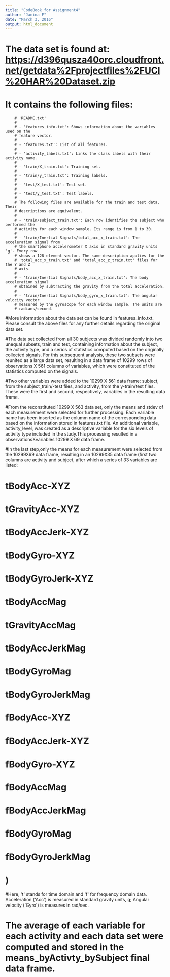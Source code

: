 ```yaml
---
title: "CodeBook for Assignment4"
author: "Janina F"
date: "March 3, 2016"
output: html_document
---
```


# The data set is found at: https://d396qusza40orc.cloudfront.net/getdata%2Fprojectfiles%2FUCI%20HAR%20Dataset.zip
# It contains the following files: 

        # 'README.txt'
        # 
        # - 'features_info.txt': Shows information about the variables used on the
        # feature vector.
        # 
        # - 'features.txt': List of all features.
        # 
        # - 'activity_labels.txt': Links the class labels with their activity name.
        # 
        # - 'train/X_train.txt': Training set.
        # 
        # - 'train/y_train.txt': Training labels.
        # 
        # - 'test/X_test.txt': Test set.
        # 
        # - 'test/y_test.txt': Test labels.
        # 
        # The following files are available for the train and test data. Their
        # descriptions are equivalent.
        # 
        # - 'train/subject_train.txt': Each row identifies the subject who performed the
        # activity for each window sample. Its range is from 1 to 30.
        # 
        # - 'train/Inertial Signals/total_acc_x_train.txt': The acceleration signal from
        # the smartphone accelerometer X axis in standard gravity units 'g'. Every row
        # shows a 128 element vector. The same description applies for the
        # 'total_acc_x_train.txt' and 'total_acc_z_train.txt' files for the Y and Z
        # axis.
        # 
        # - 'train/Inertial Signals/body_acc_x_train.txt': The body acceleration signal
        # obtained by subtracting the gravity from the total acceleration.
        # 
        # - 'train/Inertial Signals/body_gyro_x_train.txt': The angular velocity vector
        # measured by the gyroscope for each window sample. The units are
        # radians/second.

#More information about the data set can be found in features_info.txt. Please consult the above files for any further details regarding the original data set. 

#The data set collected from all 30 subjects was divided randomly into two unequal subsets, train and test, containing information about the subject, the activity type, and a serios of statistics computed based on the originally collected signals. For this subsequent analysis, these two subsets were reunited as a large data set, resulting in a data frame of 10299 rows of observations X 561 columns of variables, which were constituted of the statistics computed on the signals. 

#Two other variables were added to the 10299 X 561 data frame:  subject, from the subject_train/-test files, and activity, from the y-train/test files. These were the first and second, respectively, variables in the resulting data frame. 

#From the reconstituted 10299 X 563 data set, only the means and stdev of each measurement were selected for further processing. Each variable name has been inserted as the columm name of the corresponding data based on the information stored in features.txt file. An additional variable, activity_level, was created as a descriptive variable for the six levels of activity type included in the study.This processing resulted in a observationsXvariables 10299 X 69 data frame. 

#In the last step,only the means for each measurement were selected from the 10299X69 data frame, resulting in an 10299X35 data frame (first two columns are activity and subject, after which a series of 33 variables are listed:
# tBodyAcc-XYZ
# tGravityAcc-XYZ
# tBodyAccJerk-XYZ
# tBodyGyro-XYZ
# tBodyGyroJerk-XYZ
# tBodyAccMag
# tGravityAccMag
# tBodyAccJerkMag
# tBodyGyroMag
# tBodyGyroJerkMag
# fBodyAcc-XYZ
# fBodyAccJerk-XYZ
# fBodyGyro-XYZ
# fBodyAccMag
# fBodyAccJerkMag
# fBodyGyroMag
# fBodyGyroJerkMag
# )
#Here, 't' stands for time domain and 'f' for frequency domain data. Acceleration ('Acc') is measured in standard gravity units, g; Angular velocity ('Gyro') is measures in rad/sec. 


# The average of each variable for each activity and each data set were computed and stored in the means_byActivty_bySubject final data frame. 



